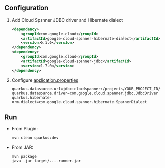 ## Configuration

1. Add Cloud Spanner JDBC driver and Hibernate dialect
   ```xml
   <dependency>
       <groupId>com.google.cloud</groupId>
       <artifactId>google-cloud-spanner-hibernate-dialect</artifactId>
       <version>0.1.0</version>
   </dependency>
   <dependency>
       <groupId>com.google.cloud</groupId>
       <artifactId>google-cloud-spanner-jdbc</artifactId>
       <version>1.7.0</version>
   </dependency>
   ```

1. Configure [application.properties](src/main/resources/applications.properties)
   ```
   quarkus.datasource.url=jdbc:cloudspanner:/projects/YOUR_PROJECT_ID/instances/demo/databases/demo
   quarkus.datasource.driver=com.google.cloud.spanner.jdbc.JdbcDriver
   quarkus.hibernate-orm.dialect=com.google.cloud.spanner.hibernate.SpannerDialect
   ```

## Run

* From Plugin:
  ```sh
  mvn clean quarkus:dev
  ```

* From JAR:
  ```
  mvn package
  java -jar target/...-runner.jar
  ```
